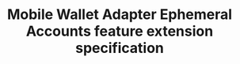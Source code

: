 ---
layout: default
title: Mobile Wallet Adapter Ephemeral Accounts feature extension specification
---